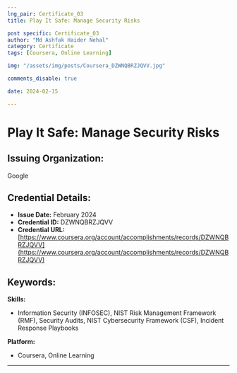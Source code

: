 ```yaml
---
lng_pair: Certificate_03
title: Play It Safe: Manage Security Risks

post specific: Certificate_03
author: "Md Ashfak Haider Nehal"
category: Certificate
tags: [Coursera, Online Learning]

img: "/assets/img/posts/Coursera_DZWNQBRZJQVV.jpg"

comments_disable: true

date: 2024-02-15

---
```


# Play It Safe: Manage Security Risks

## Issuing Organization:
Google

## Credential Details:
- **Issue Date:** February 2024
- **Credential ID:** DZWNQBRZJQVV
- **Credential URL:** [https://www.coursera.org/account/accomplishments/records/DZWNQBRZJQVV](https://www.coursera.org/account/accomplishments/records/DZWNQBRZJQVV)

## Keywords:

**Skills:**
- Information Security (INFOSEC), NIST Risk Management Framework (RMF), Security Audits, NIST Cybersecurity Framework (CSF), Incident Response Playbooks

**Platform:**
- Coursera, Online Learning

---
